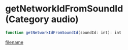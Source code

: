 # getNetworkIdFromSoundId (Category audio)

```js
function getNetworkIdFromSoundId(soundId: int): int
```

[filename](getNetworkIdFromSoundId_m.md ':include')